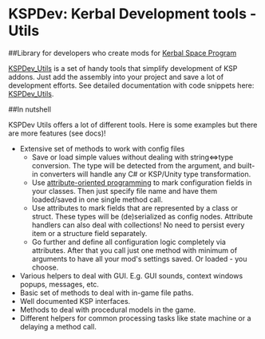 # KSPDev: Kerbal Development tools - Utils

##Library for developers who create mods for [Kerbal Space Program](http://www.kerbalspaceprogram.com/)

[KSPDev_Utils](https://github.com/ihsoft/KSPDev/tree/master/Sources/Utils) is a set of handy tools that simplify development of KSP
addons. Just add the assembly into your project and save a lot of development efforts. See detailed documentation with code snippets here:
[KSPDev_Utils](http://ihsoft.github.io/KSPDev/Utils).

##In nutshell

KSPDev Utils offers a lot of different tools. Here is some examples but there are more features (see docs)!
* Extensive set of methods to work with config files
  * Save or load simple values without dealing with string<=>type conversion. The type will be detected from the argument, and
  built-in converters will handle any C# or KSP/Unity type transformation.
  * Use [attribute-oriented programming](https://en.wikipedia.org/wiki/Attribute-oriented_programming) to mark configuration fields in
  your classes. Then just specify file name and have them loaded/saved in one single method call.
  * Use attributes to mark fields that are represented by a class or struct. These types will be (de)serialized as config nodes.
  Attribute handlers can also deal with collections! No need to persist every item or a structure field separately.
  * Go further and define all configuration logic completely via attributes. After that you call just one method with minimum of
  arguments to have all your mod's settings saved. Or loaded - you choose.
* Various helpers to deal with GUI. E.g. GUI sounds, context windows popups, messages, etc.
* Basic set of methods to deal with in-game file paths.
* Well documented KSP interfaces.
* Methods to deal with procedural models in the game.
* Different helpers for common processing tasks like state machine or a delaying a method call.
